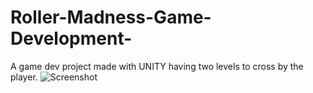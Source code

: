 # Roller-Madness-Game-Development-
A game dev project made with UNITY having two levels to cross by the player.
![Screenshot](screenshot.png)
